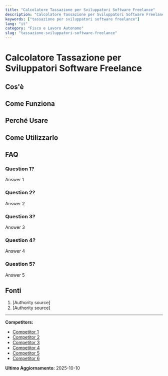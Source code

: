 ```yaml
---
title: "Calcolatore Tassazione per Sviluppatori Software Freelance"
description: "Calcolatore Tassazione per Sviluppatori Software Freelance"
keywords: ["tassazione per sviluppatori software freelance"]
lang: "it"
category: "Fisco e Lavoro Autonomo"
slug: "tassazione-sviluppatori-software-freelance"
---
```


# Calcolatore Tassazione per Sviluppatori Software Freelance

<!-- TODO: Add introduction -->

## Cos'è

<!-- TODO: Explain what this calculator does -->

## Come Funziona

<!-- TODO: Explain methodology -->

## Perché Usare

<!-- TODO: List benefits -->

## Come Utilizzarlo

<!-- TODO: Step-by-step guide -->

## FAQ

### Question 1?
Answer 1

### Question 2?
Answer 2

### Question 3?
Answer 3

### Question 4?
Answer 4

### Question 5?
Answer 5

## Fonti

1. [Authority source]
2. [Authority source]

---

**Competitors:**
- [Competitor 1](https://socalsolver.com/it/fisco-e-lavoro-autonomo/tassazione-sviluppatori-software-freelance)
- [Competitor 2](https://www.xolo.io/it-it/calcolatore)
- [Competitor 3](https://calcolopiva.it/)
- [Competitor 4](https://flextax.it/calcolo-tasse-ed-esempi-in-forfettario-per-programmatori/)
- [Competitor 5](https://flextax.it/commercialisti-online/quali-sono-gli-oneri-fiscali-a-cui-sarei-soggetto-se-apro-p-iva-in-regime-forfetario-come-sviluppatore-web-freelance/)
- [Competitor 6](https://qonto.com/it/blog/professionisti/business/quante-tasse-pagano-i-freelance)

**Ultimo Aggiornamento:** 2025-10-10
